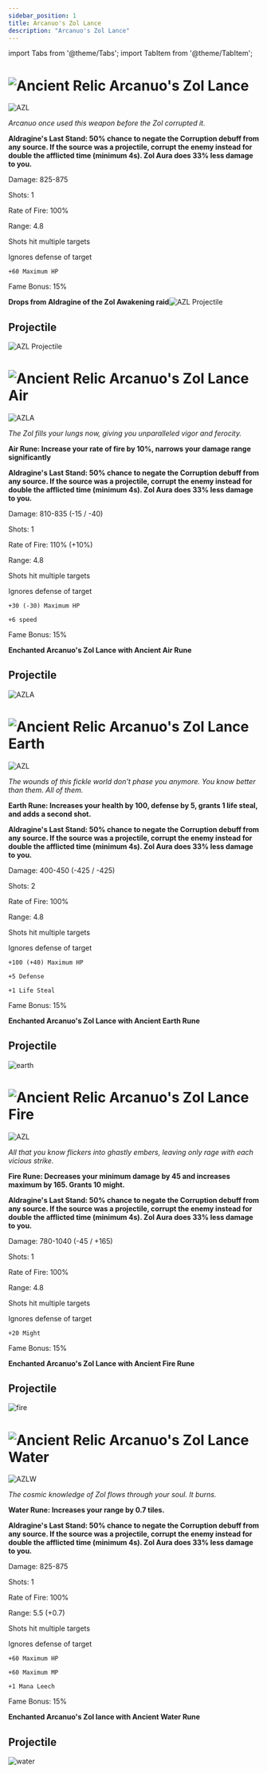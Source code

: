 ```yaml
---
sidebar_position: 1
title: Arcanuo's Zol Lance
description: "Arcanuo's Zol Lance"
---
```


import Tabs from '@theme/Tabs';
import TabItem from '@theme/TabItem';

<Tabs>
  <TabItem value="Arcanuo's Zol Lance" label="Arcanuo's Zol Lance" default>

# ![Ancient Relic](https://cdn.discordapp.com/attachments/1026159786313650256/1045182982090145843/Ancient_Relic_Bag.png) Arcanuo's Zol Lance

![AZL](https://vwiki.valorserver.com/api/item/picture/arcanuo's%20zol%20lance)
    
<i>Arcanuo once used this weapon before the Zol corrupted it.</i>

**Aldragine's Last Stand: 50% chance to negate the Corruption debuff from any source. If the source was a projectile, corrupt the enemy instead for double the afflicted time (minimum 4s). Zol Aura does 33% less damage to you.**

Damage: 825-875

Shots: 1

Rate of Fire: 100%

Range: 4.8

Shots hit multiple targets

Ignores defense of target

    +60 Maximum HP

Fame Bonus: 15%

**Drops from Aldragine of the Zol Awakening raid**![AZL Projectile](https://cdn.discordapp.com/attachments/1118235017550778448/1187799194686201866/Aldragine.png?ex=65983334&is=6585be34&hm=0e9c7623de68026a069d835f3809a925d876de05e0028e2b12c33eaa47f184a8&)

## Projectile

![AZL Projectile](https://cdn.discordapp.com/attachments/1160376179996496013/1170947666100895866/zollance.gif?ex=659243fe&is=657fcefe&hm=5c379cc924d7d5988f380d093b1807afe963efaccb5a7e7d3e2788f8f26d4b60&)
  </TabItem>
  <TabItem value="Air" label="Air">

# ![Ancient Relic](https://cdn.discordapp.com/attachments/1026159786313650256/1045182982090145843/Ancient_Relic_Bag.png) Arcanuo's Zol Lance Air
   
![AZLA](https://vwiki.valorserver.com/api/item/picture/arcanuo's%20zol%20lance%20air)
    
<i>The Zol fills your lungs now, giving you unparalleled vigor and ferocity.</i>

**Air Rune: Increase your rate of fire by 10%, narrows your damage range significantly**

**Aldragine's Last Stand: 50% chance to negate the Corruption debuff from any source. If the source was a projectile, corrupt the enemy instead for double the afflicted time (minimum 4s). Zol Aura does 33% less damage to you.**
    
Damage: 810-835 (-15 / -40)

Shots: 1

Rate of Fire: 110% (+10%)

Range: 4.8

Shots hit multiple targets

Ignores defense of target

    +30 (-30) Maximum HP

    +6 speed
    
Fame Bonus: 15%

**Enchanted Arcanuo's Zol Lance with Ancient Air Rune**

## Projectile
![AZLA](https://cdn.discordapp.com/attachments/1160376179996496013/1170947679971459142/zollanceair.gif?ex=65924402&is=657fcf02&hm=7e2e29ae3d6a193b5de821bad502620205e6a4b91e5a6b5bd2f1f92e16b75b08&)
    
  </TabItem>
  <TabItem value="Earth" label="Earth">

# ![Ancient Relic](https://cdn.discordapp.com/attachments/1026159786313650256/1045182982090145843/Ancient_Relic_Bag.png) Arcanuo's Zol Lance Earth

![AZL](https://vwiki.valorserver.com/api/item/picture/arcanuo's%20zol%20lance%20earth)
    
<i>The wounds of this fickle world don't phase you anymore. You know better than them. All of them.</i>

**Earth Rune: Increases your health by 100, defense by 5, grants 1 life steal, and adds a second shot.**

**Aldragine's Last Stand: 50% chance to negate the Corruption debuff from any source. If the source was a projectile, corrupt the enemy instead for double the afflicted time (minimum 4s). Zol Aura does 33% less damage to you.**
    
Damage: 400-450 (-425 / -425)

Shots: 2

Rate of Fire: 100%

Range: 4.8

Shots hit multiple targets

Ignores defense of target

    +100 (+40) Maximum HP

    +5 Defense

    +1 Life Steal
    
Fame Bonus: 15%

**Enchanted Arcanuo's Zol Lance with Ancient Earth Rune**

## Projectile
![earth](https://cdn.discordapp.com/attachments/1160376179996496013/1170947689832259605/zollanceearth.gif?ex=65924404&is=657fcf04&hm=2bcc7e3c08ad5e0e5afcc04cf42e0ea8cff79cea3865f157af615e70771ff939&)
    
  </TabItem>
  <TabItem value="Fire" label="Fire">

# ![Ancient Relic](https://cdn.discordapp.com/attachments/1026159786313650256/1045182982090145843/Ancient_Relic_Bag.png) Arcanuo's Zol Lance Fire
    
![AZL](https://vwiki.valorserver.com/api/item/picture/arcanuo's%20zol%20lance%20fire)

<i>All that you know flickers into ghastly embers, leaving only rage with each vicious strike.</i>

**Fire Rune: Decreases your minimum damage by 45 and increases maximum by 165. Grants 10 might.**

**Aldragine's Last Stand: 50% chance to negate the Corruption debuff from any source. If the source was a projectile, corrupt the enemy instead for double the afflicted time (minimum 4s). Zol Aura does 33% less damage to you.**
    
Damage: 780-1040 (-45 / +165)

Shots: 1

Rate of Fire: 100% 

Range: 4.8

Shots hit multiple targets

Ignores defense of target

    +20 Might

Fame Bonus: 15%

**Enchanted Arcanuo's Zol Lance with Ancient Fire Rune**

## Projectile
![fire](https://cdn.discordapp.com/attachments/1160376179996496013/1170947703262412850/zollancefire.gif?ex=65924407&is=657fcf07&hm=fc5f54b36911a76e5b465b221501885dd07a2dce9735522dfe322960ad34f975&)

  
  </TabItem>
  <TabItem value="Water" label="Water"> 

# ![Ancient Relic](https://cdn.discordapp.com/attachments/1026159786313650256/1045182982090145843/Ancient_Relic_Bag.png) Arcanuo's Zol Lance Water

![AZLW](https://vwiki.valorserver.com/api/item/picture/arcanuo's%20zol%20lance%20water)
    
<i>The cosmic knowledge of Zol flows through your soul. It burns.</i>

**Water Rune: Increases your range by 0.7 tiles.**

**Aldragine's Last Stand: 50% chance to negate the Corruption debuff from any source. If the source was a projectile, corrupt the enemy instead for double the afflicted time (minimum 4s). Zol Aura does 33% less damage to you.**
    
Damage: 825-875

Shots: 1

Rate of Fire: 100%

Range: 5.5 (+0.7)

Shots hit multiple targets

Ignores defense of target

    +60 Maximum HP

    +60 Maximum MP

    +1 Mana Leech

Fame Bonus: 15%

**Enchanted Arcanuo's Zol lance with Ancient Water Rune**

## Projectile
![water](https://cdn.discordapp.com/attachments/1160376179996496013/1170947713345540167/zollancewater.gif?ex=6592440a&is=657fcf0a&hm=4ab2cfd956c9e7e8bc709fa3445174d6db4b0f9a8f82f035e7fa0c14ceea7acf&)

  </TabItem>
</Tabs>


